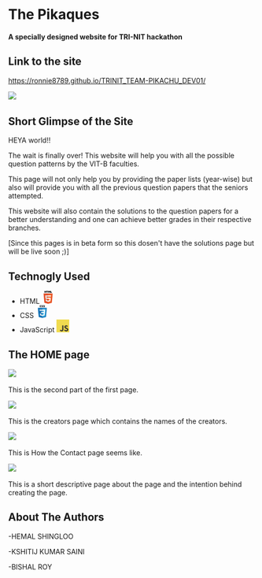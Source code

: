 
# The Pikaques
#### A specially designed website for TRI-NIT hackathon

## Link to the site
https://ronnie8789.github.io/TRINIT_TEAM-PIKACHU_DEV01/

<img src = "https://github.com/ronnie8789/TRINIT_TEAM-PIKACHU_DEV01/blob/master/readme_files/home.png"></img>


## Short Glimpse of the Site
HEYA world!!

The wait is finally over! This website will help you with all the possible question patterns by the VIT-B faculties.

This page will not only help you by providing the paper lists (year-wise) but also will provide you with all the previous question papers that the seniors attempted.

This website will also contain the solutions to the question papers for a better understanding and one can achieve better grades in their respective branches.

[Since this pages is in beta form so this dosen't have the solutions page but will be live soon ;)]
## Technogly Used

- HTML  <img height = "26px" src = "https://raw.githubusercontent.com/github/explore/80688e429a7d4ef2fca1e82350fe8e3517d3494d/topics/html/html.png"> <img>
- CSS  <img height = "26px" src = "https://raw.githubusercontent.com/github/explore/80688e429a7d4ef2fca1e82350fe8e3517d3494d/topics/css/css.png"> <img>
- JavaScript <img height = "26px" src = "https://raw.githubusercontent.com/github/explore/80688e429a7d4ef2fca1e82350fe8e3517d3494d/topics/javascript/javascript.png"> <img>

## The HOME page

<img src = "https://github.com/ronnie8789/TRINIT_TEAM-PIKACHU_DEV01/blob/master/readme_files/paper%20list.png"></img>

This is the second part of the first page.

<img src = "https://github.com/ronnie8789/TRINIT_TEAM-PIKACHU_DEV01/blob/master/readme_files/creators.png"></img>

This is the creators page which contains the names of the creators.

<img src = "https://github.com/ronnie8789/TRINIT_TEAM-PIKACHU_DEV01/blob/master/readme_files/contact.png"></img>

This is How the Contact page seems like.

<img src = "https://github.com/ronnie8789/TRINIT_TEAM-PIKACHU_DEV01/blob/master/readme_files/about.png"></img>

This is a short descriptive page about the page and the intention behind creating the page.
## About The Authors

 -HEMAL SHINGLOO
 
 -KSHITIJ KUMAR SAINI

 -BISHAL ROY